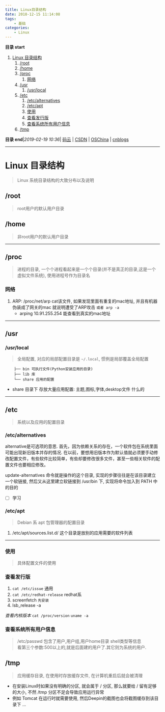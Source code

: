 ```yaml
---
title: Linux目录结构
date: 2018-12-15 11:14:08
tags: 
    - 基础
categories: 
    - Linux
---
```


**目录 start**
 
1. [Linux 目录结构](#linux-目录结构)
    1. [/root](#root)
    1. [/home](#home)
    1. [/proc](#proc)
        1. [网络](#网络)
    1. [/usr](#usr)
        1. [/usr/local](#usrlocal)
    1. [/etc](#etc)
        1. [/etc/alternatives](#etcalternatives)
        1. [/etc/apt](#etcapt)
        1. [使用](#使用)
        1. [查看发行版](#查看发行版)
        1. [查看系统所有用户信息](#查看系统所有用户信息)
    1. [/tmp](#tmp)

**目录 end**|_2019-02-19 10:36_| [码云](https://gitee.com/gin9) | [CSDN](http://blog.csdn.net/kcp606) | [OSChina](https://my.oschina.net/kcp1104) | [cnblogs](http://www.cnblogs.com/kuangcp)
****************************************
# Linux 目录结构
> Linux 系统目录结构的大致分布以及说明

## /root
> root用户的默认用户目录

## /home
> 非root用户的默认用户目录  

********************************
## /proc
> 进程的目录, 一个个进程看起来是一个个目录(并不是真正的目录,这是一个虚拟文件系统), 使用进程号作为目录名

### 网络
1. ARP: /proc/net/arp cat该文件, 如果发现里面有重复的mac地址, 并且有机器伪装成了网关的mac 就说明遭受了ARP攻击 `或者 arp -a`
    - arping 10.91.255.254 能查看到真实的mac地址

***************

## /usr

### /usr/local
> 全局配置, 对应的局部配置目录是 `~/.local`, 惯例是局部覆盖全局配置

```
    ├── bin 可执行文件(Python安装应用的目录)
    ├── lib 库
    └── share 应用的配置
```

- share 目录下 存放大量应用配置: 主题,图标,字体,desktop文件 什么的

************************
## /etc
> 系统以及应用的配置目录

### /etc/alternatives
alternative是可选项的意思.
首先，因为依赖关系的存在，一个软件包在系统里面可能出现新旧版本并存的情况.
在以前，要想用旧版本作为默认值就必须要手动修改配置文件，有些软件比较简单，有些却要修改很多文件，甚至一些相关软件的配置文件也要相应修改。

update-alternatives 命令就是操作的这个目录, 实现的步骤往往是在该目录建立一个软链接, 然后又从这里建立软链接到 /usr/bin 下, 实现将命令加入到 PATH 中的目的

- [ ] 学习

### /etc/apt
> Debian 系 apt 包管理器的配置目录

1. /etc/apt/sources.list.d/ 这个目录是放别的应用需要的软件列表

***************************

### 使用
> 具体配置文件的使用

### 查看发行版

1. `cat /etc/issue` 通用
1. `cat /etc/redhat-release` redhat系
1. screenfetch `先安装`
1. lsb_release -a

_查看内核版本_
`cat /proc/version`
`uname -a`

### 查看系统所有用户信息
> /etc/passwd 包含了用户,用户组,用户home目录 shell类型等信息  
> 看第三个参数:500以上的,就是后面建的用户了.其它则为系统的用户.


## /tmp
> 应用缓存目录, 在使用时存放缓存文件, 在计算机重启后就会被清理 

- 在安装Linux时如果没有明确的分区, 就会属于 / 分区, 那么就要给 / 留有足够的大小, 不然 /tmp 分区不足会导致应用运行异常
- 例如 Tomcat 在运行时就需要使用, 然后Deepin的截图也会将截图缓存到该目录下 ...

